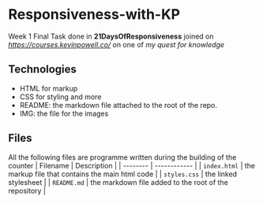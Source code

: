 # Responsiveness-with-KP

Week 1 Final Task done in **21DaysOfResponsiveness** joined on *<https://courses.kevinpowell.co/>* on one of  *my quest for knowledge*

## Technologies

* HTML for markup
* CSS for styling and more
* README: the markdown file attached to the root of the repo.
* IMG: the file for the images

## Files

All the following files are programme written during the building of the counter
| Filename | Description |
| -------- | ------------ |
| `index.html` | the markup file that contains the main html code |
| `styles.css` | the linked stylesheet |
| `README.md` | the markdown file added to the root of the repository |
